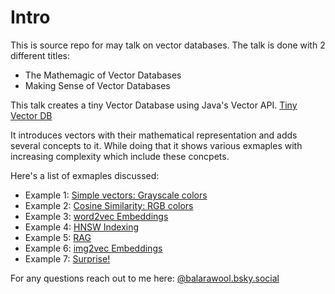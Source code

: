 # Intro
This is source repo for may talk on vector databases.
The talk is done with 2 different titles:
- The Mathemagic of Vector Databases
- Making Sense of Vector Databases

This talk creates a tiny Vector Database using Java's Vector API. [Tiny Vector DB](vectordb-examples/src/main/java/com/balarawool/vectordb/db/VectorDB.java)

It introduces vectors with their mathematical representation and adds several concepts to it.
While doing that it shows various exmaples with increasing complexity which include these concpets.

Here's a list of exmaples discussed:
- Example 1: [Simple vectors: Grayscale colors](vectordb-examples/src/main/java/com/balarawool/vectordb/example1/GrayController.java)
- Example 2: [Cosine Similarity: RGB colors](vectordb-examples/src/main/java/com/balarawool/vectordb/example2/RgbController.java)
- Example 3: [word2vec Embeddings](vectordb-examples/src/main/java/com/balarawool/vectordb/example3/WikiController.java)
- Example 4: [HNSW Indexing](vectordb-examples/src/main/java/com/balarawool/vectordb/example4/BigWikiController.java)
- Example 5: [RAG](vectordb-examples/src/main/java/com/balarawool/vectordb/example5/EpicComicController.java)
- Example 6: [img2vec Embeddings](vectordb-examples/src/main/java/com/balarawool/vectordb/example6/FroogleSearchController.java)
- Example 7: [Surprise!](vectordb-examples/src/main/java/com/balarawool/vectordb/example7/CelebritySearchController.java) 

For any questions reach out to me here: [@balarawool.bsky.social](https://bsky.app/profile/balarawool.bsky.social)
